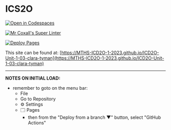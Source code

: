 # ICS2O

[![Open in Codespaces](https://classroom.github.com/assets/launch-codespace-7f7980b617ed060a017424585567c406b6ee15c891e84e1186181d67ecf80aa0.svg)](https://classroom.github.com/open-in-codespaces?assignment_repo_id=13846440)

[![Mr Coxall's Super Linter](https://github.com/MTHS-ICD2O-1-2023/ICD2O-Unit-1-03-clara-tyman/workflows/Mr%20Coxall's%20Super%20Linter/badge.svg)](https://github.com/MTHS-ICD2O-1-2023/ICD2O-Unit-1-03-clara-tyman/actions)

[![Deploy Pages](https://github.com/MTHS-ICD2O-1-2023/ICD2O-Unit-1-03-clara-tyman/workflows/Deploy%20Pages/badge.svg)](https://github.com/MTHS-ICD2O-1-2023/ICD2O-Unit-1-03-clara-tyman/actions)

This site can be found at: [https://MTHS-ICD2O-1-2023.github.io/ICD2O-Unit-1-03-clara-tyman](https://MTHS-ICD2O-1-2023.github.io/ICD2O-Unit-1-03-clara-tyman)

---

**NOTES ON INITIAL LOAD:**
- remember to goto on the menu bar:
  - File
  - Go to Repository
  - ⚙ Settings
  - 🗔 Pages
    - then from the "Deploy from a branch ▼" button, select "GitHub Actions"
